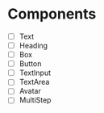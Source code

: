 # Components

- [ ] Text
- [ ] Heading
- [ ] Box
- [ ] Button
- [ ] TextInput
- [ ] TextArea
- [ ] Avatar
- [ ] MultiStep